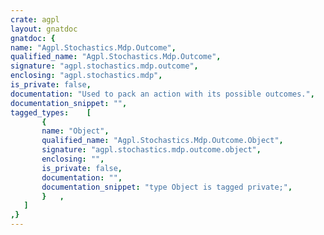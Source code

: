 ```yaml
---
crate: agpl
layout: gnatdoc
gnatdoc: {
name: "Agpl.Stochastics.Mdp.Outcome",
qualified_name: "Agpl.Stochastics.Mdp.Outcome",
signature: "agpl.stochastics.mdp.outcome",
enclosing: "agpl.stochastics.mdp",
is_private: false,
documentation: "Used to pack an action with its possible outcomes.",
documentation_snippet: "",
tagged_types:    [
       {
       name: "Object",
       qualified_name: "Agpl.Stochastics.Mdp.Outcome.Object",
       signature: "agpl.stochastics.mdp.outcome.object",
       enclosing: "",
       is_private: false,
       documentation: "",
       documentation_snippet: "type Object is tagged private;",
       }   ,
   ]
,}
---
```

